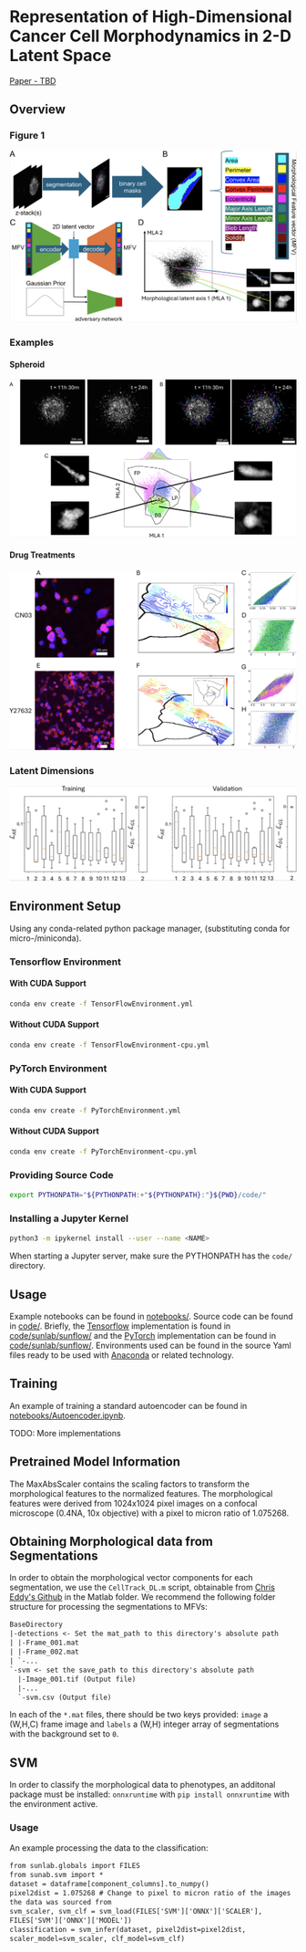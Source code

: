 # Representation of High-Dimensional Cancer Cell Morphodynamics in 2-D Latent Space

[Paper - TBD](https://void)

## Overview

### Figure 1

![Latent Representation Pipeline](figures/Figure1.png "Latent Representation Pipeline")

### Examples

#### Spheroid

![Spheroid Invasions](figures/Figure2.png "Spheroid Invasions")

#### Drug Treatments

![Drug Treatments](figures/DrugTreatments.png "CN03 & Y27632 Drug Treatment")

### Latent Dimensions

![Model Training per Dimension](figures/SI_model_training.png "Model Training")

## Environment Setup

Using any conda-related python package manager, (substituting conda for micro-/miniconda).

### Tensorflow Environment

#### With CUDA Support

```sh
conda env create -f TensorFlowEnvironment.yml
```

#### Without CUDA Support

```sh
conda env create -f TensorFlowEnvironment-cpu.yml
```

### PyTorch Environment

#### With CUDA Support

```sh
conda env create -f PyTorchEnvironment.yml
```

#### Without CUDA Support

```sh
conda env create -f PyTorchEnvironment-cpu.yml
```

### Providing Source Code

```sh
export PYTHONPATH="${PYTHONPATH:+"${PYTHONPATH}:"}${PWD}/code/"
```

### Installing a Jupyter Kernel

```sh
python3 -m ipykernel install --user --name <NAME>
```

When starting a Jupyter server, make sure the PYTHONPATH has the `code/` directory.

## Usage

Example notebooks can be found in [notebooks/](notebooks/). Source code can be found in [code/](code/). Briefly, the [Tensorflow](https://www.tensorflow.org/) implementation is found in [code/sunlab/sunflow/](code/sunlab/sunflow) and the [PyTorch](https://pytorch.org/) implementation can be found in [code/sunlab/sunflow/](code/sunlab/suntorch). Environments used can be found in the source Yaml files ready to be used with [Anaconda](https://www.anaconda.com/) or related technology.

## Training

An example of training a standard autoencoder can be found in [notebooks/Autoencoder.ipynb](notebooks/Autoencoder.ipynb).

TODO: More implementations

## Pretrained Model Information

The MaxAbsScaler contains the scaling factors to transform the morphological features to the normalized features. The morphological features were derived from 1024x1024 pixel images on a confocal microscope (0.4NA, 10x objective) with a pixel to micron ratio of 1.075268.

## Obtaining Morphological data from Segmentations

In order to obtain the morphological vector components for each segmentation, we use the `CellTrack_DL.m` script, obtainable from [Chris Eddy's Github](https://github.com/eddy6081/CellTrack/) in the Matlab folder. We recommend the following folder structure for processing the segmentations to MFVs:
```
BaseDirectory
|-detections <- Set the mat_path to this directory's absolute path
| |-Frame_001.mat
| |-Frame_002.mat
| `-...
`-svm <- set the save_path to this directory's absolute path
  |-Image_001.tif (Output file)
  |-...
  `-svm.csv (Output file)
```
In each of the `*.mat` files, there should be two keys provided: `image` a (W,H,C) frame image and `labels` a (W,H) integer array of segmentations with the background set to `0`.

## SVM

In order to classify the morphological data to phenotypes, an additonal package must be installed: `onnxruntime` with `pip install onnxruntime` with the environment active.

### Usage

An example processing the data to the classification:
```python3
from sunlab.globals import FILES
from sunab.svm import *
dataset = dataframe[component_columns].to_numpy()
pixel2dist = 1.075268 # Change to pixel to micron ratio of the images the data was sourced from
svm_scaler, svm_clf = svm_load(FILES['SVM']['ONNX']['SCALER'], FILES['SVM']['ONNX']['MODEL'])
classification = svm_infer(dataset, pixel2dist=pixel2dist, scaler_model=svm_scaler, clf_model=svm_clf)
```